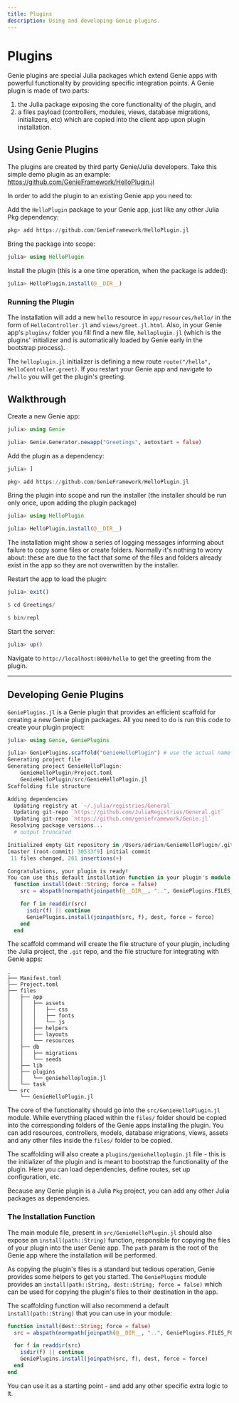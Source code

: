 ```yaml
---
title: Plugins
description: Using and developing Genie plugins.
---
```


# Plugins

Genie plugins are special Julia packages which extend Genie apps with powerful functionality by providing specific integration points. A Genie plugin is made of two parts:

1. the Julia package exposing the core functionality of the plugin, and
2. a files payload (controllers, modules, views, database migrations, initializers, etc) which are copied into the client app upon plugin installation.

## Using Genie Plugins

The plugins are created by third party Genie/Julia developers. Take this simple demo plugin as an example: <https://github.com/GenieFramework/HelloPlugin.jl>

In order to add the plugin to an existing Genie app you need to:

Add the `HelloPlugin` package to your Genie app, just like any other Julia Pkg dependency:
```julia
pkg> add https://github.com/GenieFramework/HelloPlugin.jl
```

Bring the package into scope:
```julia
julia> using HelloPlugin
```

Install the plugin (this is a one time operation, when the package is added):
```julia
julia> HelloPlugin.install(@__DIR__)
```

### Running the Plugin

The installation will add a new `hello` resource in `app/resources/hello/` in the form of `HelloController.jl` and `views/greet.jl.html`. Also, in your Genie app's `plugins/` folder you fill find a new file, `helloplugin.jl` (which is the plugins' initializer and is automatically loaded by Genie early in the bootstrap process).

The `helloplugin.jl` initializer is defining a new route `route("/hello", HelloController.greet)`. If you restart your Genie app and navigate to `/hello` you will get the plugin's greeting.

## Walkthrough

Create a new Genie app:

```julia
julia> using Genie

julia> Genie.Generator.newapp("Greetings", autostart = false)
```

Add the plugin as a dependency:

```julia
julia> ]

pkg> add https://github.com/GenieFramework/HelloPlugin.jl
```

Bring the plugin into scope and run the installer (the installer should be run only once, upon adding the plugin package)

```julia
julia> using HelloPlugin

julia> HelloPlugin.install(@__DIR__)
```

The installation might show a series of logging messages informing about failure to copy some files or create folders. Normally it's nothing to worry about: these are due to the fact that some of the files and folders already exist in the app so they are not overwritten by the installer.

Restart the app to load the plugin:

```julia
julia> exit()

$ cd Greetings/

$ bin/repl
```

Start the server:

```julia
julia> up()
```

Navigate to `http://localhost:8000/hello` to get the greeting from the plugin.

---

## Developing Genie Plugins

`GeniePlugins.jl` is a Genie plugin that provides an efficient scaffold for creating a new Genie plugin packages. All you need to do is run this code to create your plugin project:

```julia
julia> using Genie, GeniePlugins

julia> GeniePlugins.scaffold("GenieHelloPlugin") # use the actual name of your plugin
Generating project file
Generating project GenieHelloPlugin:
    GenieHelloPlugin/Project.toml
    GenieHelloPlugin/src/GenieHelloPlugin.jl
Scaffolding file structure

Adding dependencies
  Updating registry at `~/.julia/registries/General`
  Updating git-repo `https://github.com/JuliaRegistries/General.git`
  Updating git-repo `https://github.com/genieframework/Genie.jl`
 Resolving package versions...
  # output truncated

Initialized empty Git repository in /Users/adrian/GenieHelloPlugin/.git/
[master (root-commit) 30533f9] initial commit
 11 files changed, 261 insertions(+)

Congratulations, your plugin is ready!
You can use this default installation function in your plugin's module:
  function install(dest::String; force = false)
    src = abspath(normpath(joinpath(@__DIR__, "..", GeniePlugins.FILES_FOLDER)))

    for f in readdir(src)
      isdir(f) || continue
      GeniePlugins.install(joinpath(src, f), dest, force = force)
    end
  end
```

The scaffold command will create the file structure of your plugin, including the Julia project, the `.git` repo, and the file structure for integrating with Genie apps:

```
.
├── Manifest.toml
├── Project.toml
├── files
│   ├── app
│   │   ├── assets
│   │   │   ├── css
│   │   │   ├── fonts
│   │   │   └── js
│   │   ├── helpers
│   │   ├── layouts
│   │   └── resources
│   ├── db
│   │   ├── migrations
│   │   └── seeds
│   ├── lib
│   ├── plugins
│   │   └── geniehelloplugin.jl
│   └── task
└── src
    └── GenieHelloPlugin.jl
```

The core of the functionality should go into the `src/GenieHelloPlugin.jl` module. While everything placed within the `files/` folder should be copied into the corresponding folders of the Genie apps installing the plugin. You can add resources, controllers, models, database migrations, views, assets and any other files inside the `files/` folder to be copied.

The scaffolding will also create a `plugins/geniehelloplugin.jl` file - this is the initializer of the plugin and is meant to bootstrap the functionality of the plugin. Here you can load dependencies, define routes, set up configuration, etc.

Because any Genie plugin is a Julia `Pkg` project, you can add any other Julia packages as dependencies.

### The Installation Function

The main module file, present in `src/GenieHelloPlugin.jl` should also expose an `install(path::String)` function, responsible for copying the files of your plugin into the user Genie app. The `path` param is the root of the Genie app where the installation will be performed.

As copying the plugin's files is a standard but tedious operation, Genie provides some helpers to get you started. The `GeniePlugins` module provides an `install(path::String, dest::String; force = false)` which can be used for copying the plugin's files to their destination in the app.

The scaffolding function will also recommend a default `install(path::String)` that you can use in your module:

```julia
function install(dest::String; force = false)
  src = abspath(normpath(joinpath(@__DIR__, "..", GeniePlugins.FILES_FOLDER)))

  for f in readdir(src)
    isdir(f) || continue
    GeniePlugins.install(joinpath(src, f), dest, force = force)
  end
end
```

You can use it as a starting point - and add any other specific extra logic to it.
